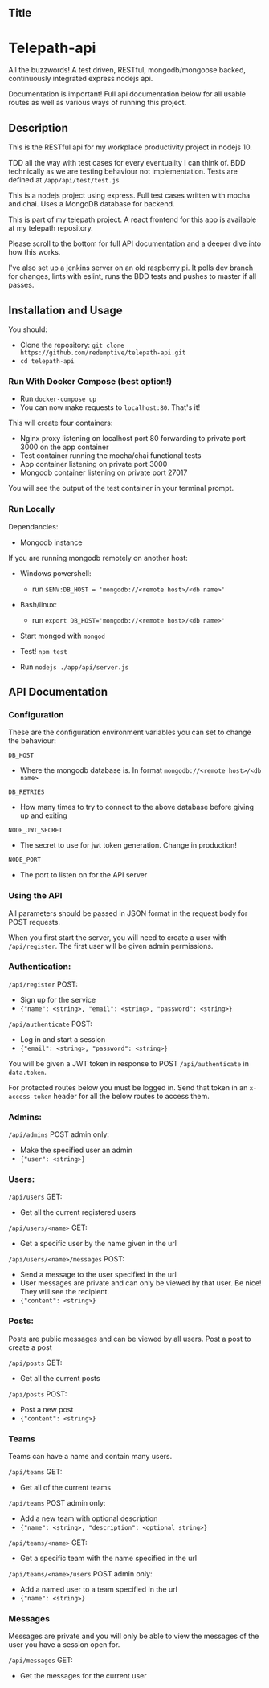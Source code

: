 ## Title

# Telepath-api

All the buzzwords! A test driven, RESTful, mongodb/mongoose backed, continuously integrated express nodejs api.

Documentation is important! Full api documentation below for all usable routes as well as various ways of running this project.

## Description

This is the RESTful api for my workplace productivity project in nodejs 10.

TDD all the way with test cases for every eventuality I can think of. BDD technically as we are testing behaviour not implementation. Tests are defined at `/app/api/test/test.js`

This is a nodejs project using express. Full test cases written with mocha and chai. Uses a MongoDB database for backend.

This is part of my telepath project. A react frontend for this app is available at my telepath repository.

Please scroll to the bottom for full API documentation and a deeper dive into how this works.

I've also set up a jenkins server on an old raspberry pi. It polls dev branch for changes, lints with eslint, runs the BDD tests and pushes to master if all passes.

## Installation and Usage

You should:
- Clone the repository: `git clone https://github.com/redemptive/telepath-api.git`
- `cd telepath-api`

### Run With Docker Compose (best option!)
- Run `docker-compose up`
- You can now make requests to `localhost:80`. That's it!

This will create four containers:
- Nginx proxy listening on localhost port 80 forwarding to private port 3000 on the app container
- Test container running the mocha/chai functional tests
- App container listening on private port 3000
- Mongodb container listening on private port 27017

You will see the output of the test container in your terminal prompt.

### Run Locally

Dependancies:
- Mongodb instance

If you are running mongodb remotely on another host:
- Windows powershell:
  - run `$ENV:DB_HOST = 'mongodb://<remote host>/<db name>'`
- Bash/linux:
  - run `export DB_HOST='mongodb://<remote host>/<db name>'`

- Start mongod with `mongod`
- Test! `npm test`
- Run `nodejs ./app/api/server.js`

## API Documentation

### Configuration

These are the configuration environment variables you can set to change the behaviour:

`DB_HOST`
- Where the mongodb database is. In format `mongodb://<remote host>/<db name>`

`DB_RETRIES`
- How many times to try to connect to the above database before giving up and exiting

`NODE_JWT_SECRET`
- The secret to use for jwt token generation. Change in production!

`NODE_PORT`
- The port to listen on for the API server

### Using the API

All parameters should be passed in JSON format in the request body for POST requests.

When you first start the server, you will need to create a user with `/api/register`. The first user will be given admin permissions.

### Authentication:

`/api/register` POST:
- Sign up for the service
- `{"name": <string>, "email": <string>, "password": <string>}`

`/api/authenticate` POST:
- Log in and start a session
- `{"email": <string>, "password": <string>}`

You will be given a JWT token in response to POST `/api/authenticate` in `data.token`. 

For protected routes below you must be logged in. Send that token in an `x-access-token` header for all the below routes to access them.

### Admins:

`/api/admins` POST admin only:
- Make the specified user an admin
- `{"user": <string>}`

### Users:

`/api/users` GET:
- Get all the current registered users

`/api/users/<name>` GET:
- Get a specific user by the name given in the url

`/api/users/<name>/messages` POST:
- Send a message to the user specified in the url
- User messages are private and can only be viewed by that user. Be nice! They will see the recipient.
- `{"content": <string>}`

### Posts:

Posts are public messages and can be viewed by all users. Post a post to create a post

`/api/posts` GET:
- Get all the current posts

`/api/posts` POST:
- Post a new post
- `{"content": <string>}`

### Teams

Teams can have a name and contain many users.

`/api/teams` GET:
- Get all of the current teams

`/api/teams` POST admin only:
- Add a new team with optional description
- `{"name": <string>, "description": <optional string>}`

`/api/teams/<name>` GET:
- Get a specific team with the name specified in the url

`/api/teams/<name>/users` POST admin only:
- Add a named user to a team specified in the url
- `{"name": <string>}`

### Messages

Messages are private and you will only be able to view the messages of the user you have a session open for.

`/api/messages` GET:
- Get the messages for the current user